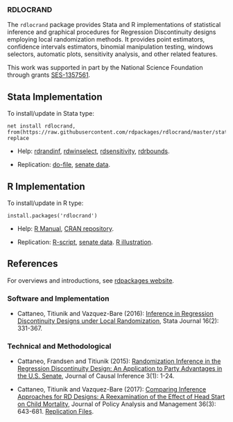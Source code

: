 ### RDLOCRAND

The `rdlocrand` package provides Stata and R implementations of statistical inference and graphical procedures for Regression Discontinuity designs employing local randomization methods. It provides point estimators, confidence intervals estimators, binomial manipulation testing, windows selectors, automatic plots, sensitivity analysis, and other related features.

This work was supported in part by the National Science Foundation through grants [SES-1357561](https://www.nsf.gov/awardsearch/showAward?AWD_ID=1357561).


## Stata Implementation

To install/update in Stata type:
```
net install rdlocrand, from(https://raw.githubusercontent.com/rdpackages/rdlocrand/master/stata) replace
```

- Help: [rdrandinf](stata/rdrandinf.pdf), [rdwinselect](stata/rdwinselect.pdf), [rdsensitivity](stata/rdsensitivity.pdf), [rdrbounds](stata/rdrbounds.pdf).

- Replication: [do-file](stata/rdlocrand_illustration.do), [senate data](stata/rdlocrand_senate.dta).

## R Implementation

To install/update in R type:
```
install.packages('rdlocrand')
```

- Help: [R Manual](https://cran.r-project.org/web/packages/rdlocrand/rdlocrand.pdf), [CRAN repository](https://cran.r-project.org/package=rdlocrand).

- Replication: [R-script](R/rdlocrand_illustration.R), [senate data](R/rdlocrand_senate.csv). [R illustration](R/rdlocrand_illustration.pdf).

## References

For overviews and introductions, see [rdpackages website](https://rdpackages.github.io).

### Software and Implementation

- Cattaneo, Titiunik and Vazquez-Bare (2016): [Inference in Regression Discontinuity Designs under Local Randomization](references/Cattaneo-Titiunik-VazquezBare_2016_Stata.pdf), Stata Journal 16(2): 331-367.

### Technical and Methodological

- Cattaneo, Frandsen and Titiunik (2015): [Randomization Inference in the Regression Discontinuity Design: An Application to Party Advantages in the U.S. Senate](references/Cattaneo-Frandsen-Titiunik_2015_JCI.pdf), Journal of Causal Inference 3(1): 1-24.

- Cattaneo, Titiunik and Vazquez-Bare (2017): [Comparing Inference Approaches for RD Designs: A Reexamination of the Effect of Head Start on Child Mortality](references/Cattaneo-Titiunik-VazquezBare_2017_JPAM.pdf), Journal of Policy Analysis and Management 36(3): 643-681. [Replication Files]().

<br>
<br>



